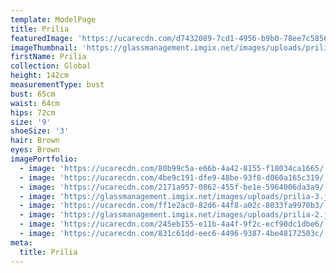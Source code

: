 ```yaml
---
template: ModelPage
title: Prilia
featuredImage: 'https://ucarecdn.com/d7432089-7cd1-4956-b9b0-78ee7c5856ff/'
imageThumbnail: 'https://glassmanagement.imgix.net/images/uploads/prilia-1.jpg'
firstName: Prilia
collection: Global
height: 142cm
measurementType: bust
bust: 65cm
waist: 64cm
hips: 72cm
size: '9'
shoeSize: '3'
hair: Brown
eyes: Brown
imagePortfolio:
  - image: 'https://ucarecdn.com/80b99c5a-e66b-4a42-8155-f18034ca1665/'
  - image: 'https://ucarecdn.com/4be9c191-dfe9-48be-93f8-d060a165c319/'
  - image: 'https://ucarecdn.com/2171a957-0862-455f-be1e-5964006da3a9/'
  - image: 'https://glassmanagement.imgix.net/images/uploads/prilia-3.jpg'
  - image: 'https://ucarecdn.com/ff1e2ac0-82d6-44f8-a02c-8033fa9970b3/'
  - image: 'https://glassmanagement.imgix.net/images/uploads/prilia-2.jpg'
  - image: 'https://ucarecdn.com/245eb155-e11b-4a4f-9f2c-ecf90dc1dbe6/'
  - image: 'https://ucarecdn.com/831c61dd-eec6-4496-9387-4be48172503c/'
meta:
  title: Prilia
---
```



